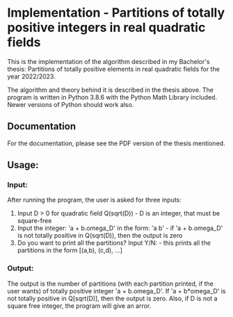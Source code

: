 # Implementation - Partitions of totally positive integers in real quadratic fields
This is the implementation of the algorithm described in my Bachelor's thesis: Partitions of totally positive elements in real quadratic fields for the year 2022/2023.

The algorithm and theory behind it is described in the thesis above. The program is written in Python 3.8.6 with the Python Math Library included. Newer versions of Python should work also.

## Documentation
For the documentation, please see the PDF version of the thesis mentioned.

## Usage:
### Input:
After running the program, the user is asked for three inputs:
  1. Input D > 0 for quadratic field Q(sqrt(D))
    - D is an integer, that must be square-free
  2. Input the integer: 'a + b.omega_D' in the form: 'a b'
    - if 'a + b.omega_D' is not totally positive in Q(sqrt(D)), then the output is zero
  3. Do you want to print all the partitions? Input Y/N:
    - this prints all the partitions in the form [(a,b), (c,d), ...]
  
### Output:
The output is the number of partitions (with each partition printed, if the user wants) of totally positive integer 'a + b.omega_D'. If 'a + b*omega_D' is not totally positive in Q[sqrt(D)], then the output is zero. Also, if D is not a square free integer, the program will give an arror.
